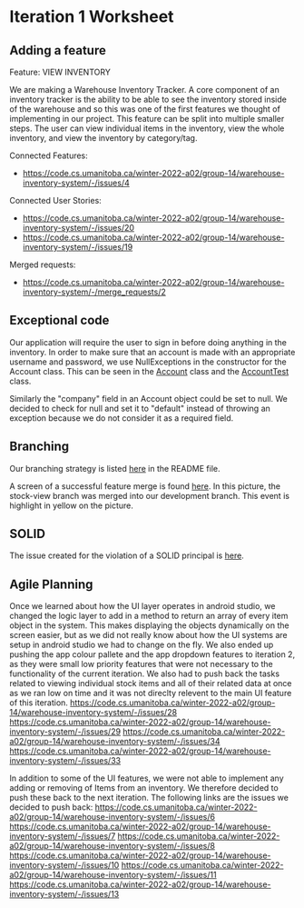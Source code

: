 Iteration 1 Worksheet
=====================

Adding a feature
-----------------
Feature: VIEW INVENTORY

We are making a Warehouse Inventory Tracker. A core component of an inventory tracker is the ability to be able to see the inventory stored inside of the warehouse and so this was one of the first features we thought of implementing in our project. This feature can be split into multiple smaller steps. The user can view individual items in the inventory, view the whole inventory, and view the inventory by category/tag.

Connected Features:
- https://code.cs.umanitoba.ca/winter-2022-a02/group-14/warehouse-inventory-system/-/issues/4

Connected User Stories:
- https://code.cs.umanitoba.ca/winter-2022-a02/group-14/warehouse-inventory-system/-/issues/20
- https://code.cs.umanitoba.ca/winter-2022-a02/group-14/warehouse-inventory-system/-/issues/19

Merged requests:
- https://code.cs.umanitoba.ca/winter-2022-a02/group-14/warehouse-inventory-system/-/merge_requests/2

Exceptional code
----------------

Our application will require the user to sign in before doing anything in the inventory. In order to make sure that an account is made with an appropriate username and password, we use NullExceptions in the constructor for the Account class. This can be seen in the [Account](https://code.cs.umanitoba.ca/winter-2022-a02/group-14/warehouse-inventory-system/-/blob/development/app/src/main/java/objects/Account.java) class and the [AccountTest](https://code.cs.umanitoba.ca/winter-2022-a02/group-14/warehouse-inventory-system/-/blob/development/app/src/test/java/objects/AccountTest.java) class. 

Similarly the "company" field in an Account object could be set to null. We decided to check for null and set it to "default" instead of throwing an exception because we do not consider it as a required field.

Branching
----------

Our branching strategy is listed [here](https://code.cs.umanitoba.ca/winter-2022-a02/group-14/warehouse-inventory-system/-/blob/main/README.md) in the README file.

A screen of a successful feature merge is found [here](https://code.cs.umanitoba.ca/winter-2022-a02/group-14/warehouse-inventory-system/-/blob/development/it1-branch-strategy-example.PNG). In this picture, the stock-view branch was merged into our development branch. This event is highlight in yellow on the picture.


SOLID
-----

The issue created for the violation of a SOLID principal is [here](https://code.cs.umanitoba.ca/winter-2022-a02/group-15/simple-forum/-/issues/16).


Agile Planning
--------------

Once we learned about how the UI layer operates in android studio, we changed the logic layer to add in a method to return an array of every item object in the system. This makes displaying the objects dynamically on the screen easier, but as we did not really know about how the UI systems are setup in android studio we had to change on the fly. We also ended up pushing the app colour pallete and the app dropdown features to iteration 2, as they were small low priority features that were not necessary to the functionality of the current iteration. We also had to push back the tasks related to viewing individual stock items and all of their related data at once as we ran low on time and it was not direclty relevent to the main UI feature of this iteration.
https://code.cs.umanitoba.ca/winter-2022-a02/group-14/warehouse-inventory-system/-/issues/28
https://code.cs.umanitoba.ca/winter-2022-a02/group-14/warehouse-inventory-system/-/issues/29
https://code.cs.umanitoba.ca/winter-2022-a02/group-14/warehouse-inventory-system/-/issues/34
https://code.cs.umanitoba.ca/winter-2022-a02/group-14/warehouse-inventory-system/-/issues/33

In addition to some of the UI features, we were not able to implement any adding or removing of Items from an inventory. We therefore decided to push these back to the next iteration. The following links are the issues we decided to push back: 
https://code.cs.umanitoba.ca/winter-2022-a02/group-14/warehouse-inventory-system/-/issues/6
https://code.cs.umanitoba.ca/winter-2022-a02/group-14/warehouse-inventory-system/-/issues/7
https://code.cs.umanitoba.ca/winter-2022-a02/group-14/warehouse-inventory-system/-/issues/8
https://code.cs.umanitoba.ca/winter-2022-a02/group-14/warehouse-inventory-system/-/issues/10
https://code.cs.umanitoba.ca/winter-2022-a02/group-14/warehouse-inventory-system/-/issues/11
https://code.cs.umanitoba.ca/winter-2022-a02/group-14/warehouse-inventory-system/-/issues/13
